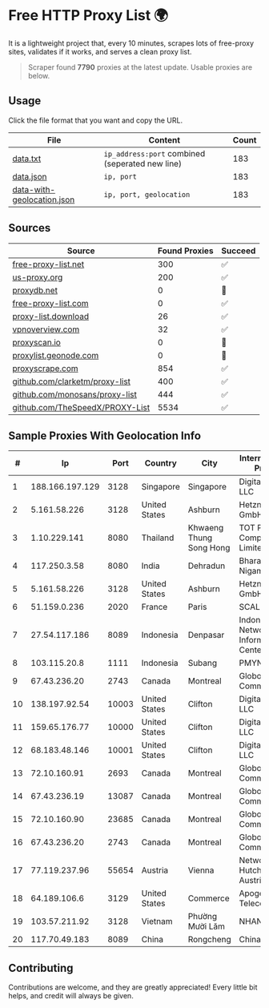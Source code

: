 
# Free HTTP Proxy List 🌍

It is a lightweight project that, every 10 minutes, scrapes lots of free-proxy sites, validates if it works, and serves a clean proxy list.


> Scraper found **7790** proxies at the latest update. Usable proxies are below.

## Usage

Click the file format that you want and copy the URL.


|File|Content|Count|
|----|-------|-----|
|[data.txt](https://raw.githubusercontent.com/themiralay/Proxy-List-World/master/data.txt)|`ip_address:port` combined (seperated new line)|183|
|[data.json](https://raw.githubusercontent.com/themiralay/Proxy-List-World/master/data.json)|`ip, port`|183|
|[data-with-geolocation.json](https://raw.githubusercontent.com/themiralay/Proxy-List-World/master/data-with-geolocation.json)|`ip, port, geolocation`|183|

## Sources

|Source|Found Proxies|Succeed|
|------|-------------|-------|
|[free-proxy-list.net](https://free-proxy-list.net)|300|✅|
|[us-proxy.org](https://www.us-proxy.org)|200|✅|
|[proxydb.net](http://proxydb.net)|0|🚫|
|[free-proxy-list.com](https://free-proxy-list.com/?page=&port=&type%5B%5D=http&type%5B%5D=https&up_time=0&search=Search)|0|✅|
|[proxy-list.download](https://www.proxy-list.download/HTTP)|26|✅|
|[vpnoverview.com](https://vpnoverview.com/privacy/anonymous-browsing/free-proxy-servers)|32|✅|
|[proxyscan.io](https://www.proxyscan.io)|0|🚫|
|[proxylist.geonode.com](https://proxylist.geonode.com/api/proxy-list?limit=300&page=1&sort_by=lastChecked&sort_type=desc&protocols=http,https)|0|🚫|
|[proxyscrape.com](https://api.proxyscrape.com/v2/?request=displayproxies&protocol=http&timeout=10000&country=all&ssl=all&anonymity=all)|854|✅|
|[github.com/clarketm/proxy-list](https://raw.githubusercontent.com/clarketm/proxy-list/master/proxy-list-raw.txt)|400|✅|
|[github.com/monosans/proxy-list](https://raw.githubusercontent.com/monosans/proxy-list/main/proxies/http.txt)|444|✅|
|[github.com/TheSpeedX/PROXY-List](https://raw.githubusercontent.com/TheSpeedX/PROXY-List/master/http.txt)|5534|✅|


## Sample Proxies With Geolocation Info

|#|Ip|Port|Country|City|Internet Service Provider|
|-|--|----|-------|----|-------------------------|
|1|188.166.197.129|3128|Singapore|Singapore|DigitalOcean, LLC|
|2|5.161.58.226|3128|United States|Ashburn|Hetzner Online GmbH|
|3|1.10.229.141|8080|Thailand|Khwaeng Thung Song Hong|TOT Public Company Limited|
|4|117.250.3.58|8080|India|Dehradun|Bharat Sanchar Nigam Ltd|
|5|5.161.58.226|3128|United States|Ashburn|Hetzner Online GmbH|
|6|51.159.0.236|2020|France|Paris|SCALEWAY|
|7|27.54.117.186|8089|Indonesia|Denpasar|Indonesia Network Information Center|
|8|103.115.20.8|1111|Indonesia|Subang|PMYNET|
|9|67.43.236.20|2743|Canada|Montreal|GloboTech Communications|
|10|138.197.92.54|10003|United States|Clifton|DigitalOcean, LLC|
|11|159.65.176.77|10000|United States|Clifton|DigitalOcean, LLC|
|12|68.183.48.146|10001|United States|Clifton|DigitalOcean, LLC|
|13|72.10.160.91|2693|Canada|Montreal|GloboTech Communications|
|14|67.43.236.19|13087|Canada|Montreal|GloboTech Communications|
|15|72.10.160.90|23685|Canada|Montreal|GloboTech Communications|
|16|67.43.236.20|2743|Canada|Montreal|GloboTech Communications|
|17|77.119.237.96|55654|Austria|Vienna|Network of Hutchison Drei Austria GmbH|
|18|64.189.106.6|3129|United States|Commerce|Apogee Telecom Inc.|
|19|103.57.211.92|3128|Vietnam|Phường Mười Lăm|NHANHOA|
|20|117.70.49.183|8089|China|Rongcheng|Chinanet|



## Contributing

Contributions are welcome, and they are greatly appreciated! Every
little bit helps, and credit will always be given.

